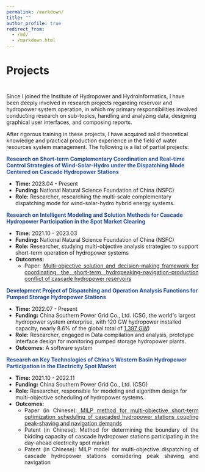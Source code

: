 ```yaml
---
permalink: /markdown/
title: ""
author_profile: true
redirect_from: 
  - /md/
  - /markdown.html
---
```


<h1  style="margin-bottom: 1.5em;">Projects</h1>

Since I joined the Institute of Hydropower and Hydroinformatics, I have been deeply involved in research projects regarding reservoir and hydropower system operation, in which my primary responsibilities involved conducting research on sub-topics, handling and analyzing data, designing graphical user interfaces, and composing reports. 

After rigorous training in these projects, I have acquired solid theoretical knowledge and practical production experience in the field of water resources system management. The following is a list of partial projects:

<div class="container" style="display: flex; justify-content: space-between; color: #224b9d">
    <div><b>Research on Short-term Complementary Coordination and Real-time Control Strategies of Wind-Solar-Hydro under the Dispatching Mode Centered on Cascade Hydropower Stations</b></div>
    </div>
<ul>
  <li><b>Time:</b> 2023.04 - Present</li>
  <li><b>Funding:</b> National Natural Science Foundation of China (NSFC)</li>
  <li><b>Role:</b> Researcher, researching the multi-scale complementary dispatching mode for wind-solar-hydro hybrid energy systems.</li>
</ul>



<div class="container" style="display: flex; justify-content: space-between; color: #224b9d;">
    <div><b>Research on Intelligent Modeling and Solution Methods for Cascade Hydropower Participation in the Spot Market Clearing</b></div>
    </div>
<ul>
  <li><b>Time:</b> 2021.10 - 2023.03</li>
  <li><b>Funding:</b> National Natural Science Foundation of China (NSFC)</li>
  <li><b>Role:</b> Researcher, studying multi-objective analysis strategies to support short-term operation of hydropower systems</li>
  <li><b>Outcomes:</b>
    <ul>
      <li><div style="text-align: justify;">Paper: <a href="https://prelude0324.github.io/academic_pages/publication/2023-08-27-paper-title-number-1">Multi-objective solution and decision-making framework for coordinating the short-term hydropeaking-navigation-production conflict of cascade hydropower reservoirs</a></div></li>
    </ul>
  </li>
</ul>



<div class="container" style="display: flex; justify-content: space-between; color: #224b9d">
    <div><b>Development Project of Dispatching and Operation Analysis Functions for Pumped Storage Hydropower Stations</b></div>
    </div>
<ul>
  <li><b>Time:</b> 2022.07 - Present</li>
  <li><b>Funding:</b> China Southern Power Grid Co., Ltd. (CSG, the world's largest hydropower system enterprise, with 120 GW hydropower installed capacity, nearly 8.6% of the global total of <a href="https://www.hydropower.org/">1,397 GW</a>)</li>
  <li><b>Role:</b> Researcher, engaged in Data compilation and analysis, prototype interface design for monitoring pumped storage hydropower plants.</li>
  <li><b>Outcomes:</b> A software system
  </li>
</ul>



<div class="container" style="display: flex; justify-content: space-between; color: #224b9d">
    <div><b>Research on Key Technologies of China's Western Basin Hydropower Participation in the Electricity Spot Market</b></div>
    </div>
<ul>
  <li><b>Time:</b> 2021.10 - 2022.11</li>
  <li><b>Funding:</b> China Southern Power Grid Co., Ltd. (CSG)</li>
  <li><b>Role:</b> Researcher, responsible for modeling and algorithm design for multi-objective scheduling of hydropower systems.</li>
  <li><b>Outcomes:</b>
    <ul>
      <li><div style="text-align: justify;">Paper (in Chinese):<a href="https://prelude0324.github.io/academic_pages/2023-03-27-paper-title-number-4"> MILP method for multi-objective short-term optimization scheduling of cascaded hydropower stations coupling peak-shaving and navigation demands</a></div></li>
      <li><div style="text-align: justify;">Patent (in Chinese): Method for determining the boundary of the bidding capacity of cascade hydropower stations participating in the day-ahead electricity spot market</div></li>
      <li><div style="text-align: justify;">Patent (in Chinese): MILP model for multi-objective dispatching of cascade hydropower stations considering peak shaving and navigation</div></li>
    </ul>
  </li>
</ul>

